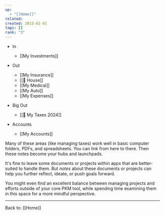 ```yaml
---
up:
  - "[[Home]]"
related: 
created: 2015-01-01
tags: []
rank: "3"
---
```



- In
	- [[My Investments]]
- Out
	- [[My Insurance]]
	- [[🏡 House]]
	- [[My Medical]]
	- [[My Auto]]
	- [[My Expenses]]
	
- Big Out
	- [[💸 My Taxes 2024]]
- Accounts
	- [[My Accounts]]

Many of these areas (like managing taxes) work well in basic computer folders, PDFs, and spreadsheets. You can link from here to there. Then these notes become your hubs and launchpads. 

It's fine to leave some documents or projects within apps that are better-suited to handle them. But *notes* about these documents or projects can help you further reflect, ideate, or push goals forward. 

You might even find an excellent balance between managing projects and efforts outside of your core PKM tool, while spending time examining them in this space for a more mindful perspective.

---

Back to: [[Home]]